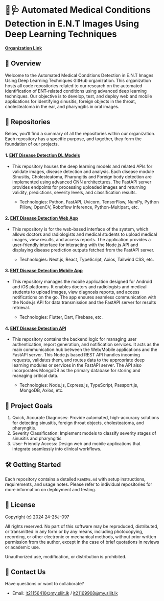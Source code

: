 # 🏥🩺 Automated Medical Conditions Detection in E.N.T Images Using Deep Learning Techniques

#### [Organization Link](https://github.com/24-25J-097)

## 🌟 Overview

Welcome to the Automated Medical Conditions Detection in E.N.T Images Using Deep Learning Techniques GitHub organization. This organization hosts all code repositories related to our research on the automated identification of ENT-related conditions using advanced deep learning techniques. Our objective is to develop, test, and deploy web and mobile applications for identifying sinusitis, foreign objects in the throat, cholesteatoma in the ear, and pharyngitis in oral images.

## 📁 Repositories

Below, you’ll find a summary of all the repositories within our organization. Each repository has a specific purpose, and together, they form the foundation of our projects.

#### 1. [**ENT Disease Detection DL Models**](https://github.com/24-25J-097/ent-disease-detection-dl-models)

- This repository houses the deep learning models and related APIs for validate images, disease detection and analysis. Each disease module Sinusitis, Cholesteatoma, Pharyngitis and Foreign body detection are implemented using advanced CNN architectures. The FastAPI server provides endpoints for processing uploaded images and returning validity, predictions, severity levels, and classification results.

  - Technologies: Python, FastAPI, Uvicorn, TensorFlow, NumPy, Python Pillow, OpenCV, Roboflow Inference, Python-Multipart, etc.

#### 2. [**ENT Disease Detection Web App**](https://github.com/24-25J-097/ent-disease-detection-webapp)

- This repository is for the web-based interface of the system, which allows doctors and radiologists and medical students to upload medical images, view results, and access reports. The application provides a user-friendly interface for interacting with the Node.js API and displaying disease prediction outputs fetched from the FastAPI server.

  - Technologies: Next.js, React, TypeScript, Axios, Tailwind CSS, etc.

#### 3. [**ENT Disease Detection Mobile App**](https://github.com/24-25J-097/ent-disease-detection-mobile-app)

- This repository manages the mobile application designed for Android and iOS platforms. It enables doctors and radiologists and medical students to upload images, view diagnosis reports, and access notifications on the go. The app ensures seamless communication with the Node.js API for data transmission and the FastAPI server for results retrieval.

  - Technologies: Flutter, Dart, Firebase, etc.

#### 4. [**ENT Disease Detection API**](https://github.com/24-25J-097/ent-disease-detection-api)

- This repository contains the backend logic for managing user authentication, report generation, and notification services. It acts as the main communication hub between the Web/Mobile applications and the FastAPI server. This Node.js based REST API handles incoming requests, validates them, and routes data to the appropriate deep learning modules or services in the FastAPI server. The API also incorporates MongoDB as the primary database for storing and managing critical data.

  - Technologies: Node.js, Express.js, TypeScript, Passport.js, MongoDB, Axios, etc.

## 🚀 Project Goals

1. Quick, Accurate Diagnoses: Provide automated, high-accuracy solutions for detecting sinusitis, foreign throat objects, cholesteatoma, and pharyngitis.
2. Severity Classification: Implement models to classify severity stages of sinusitis and pharyngitis.
3. User-Friendly Access: Design web and mobile applications that integrate seamlessly into clinical workflows.

## 🛠️ Getting Started

Each repository contains a detailed `README.md` with setup instructions, requirements, and usage notes. Please refer to individual repositories for more information on deployment and testing.

## 📜 License

Copyright (c) 2024 24-25J-097

All rights reserved. No part of this software may be reproduced, distributed,
or transmitted in any form or by any means, including photocopying, recording,
or other electronic or mechanical methods, without prior written permission
from the author, except in the case of brief quotations in reviews or academic use.

Unauthorized use, modification, or distribution is prohibited.

## 🤝 Contact Us

Have questions or want to collaborate?

- Email: [it21156410@my.sliit.lk](mailto:it21156410@my.sliit.lk) / [it21169908@my.sliit.lk](mailto:it21169908@my.sliit.lk)
